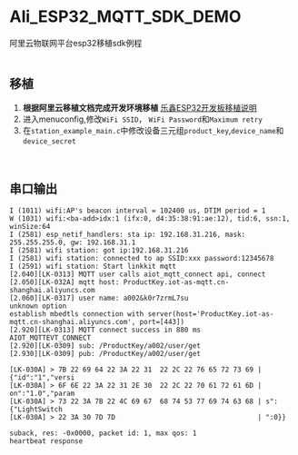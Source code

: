 # Ali_ESP32_MQTT_SDK_DEMO
阿里云物联网平台esp32移植sdk例程
<br><br>
## 移植

1. **根据阿里云移植文档完成开发环境移植**
  [乐鑫ESP32开发板移植说明](https://help.aliyun.com/zh/iot/developer-reference/port-the-sdk-to-an-esp32-development-board?spm=a2c4g.11174283.0.i2)<br>
2. 进入menuconfig,修改`WiFi SSID`， `WiFi Password`和`Maximum retry`<br>
3. 在`station_example_main.c`中修改设备三元组`product_key`,`device_name`和`device_secret`<br>
<br>

## 串口输出
```
I (1011) wifi:AP's beacon interval = 102400 us, DTIM period = 1
W (1031) wifi:<ba-add>idx:1 (ifx:0, d4:35:38:91:ae:12), tid:6, ssn:1, winSize:64
I (2581) esp_netif_handlers: sta ip: 192.168.31.216, mask: 255.255.255.0, gw: 192.168.31.1
I (2581) wifi station: got ip:192.168.31.216
I (2581) wifi station: connected to ap SSID:xxx password:12345678
I (2591) wifi station: Start linkkit mqtt
[2.040][LK-0313] MQTT user calls aiot_mqtt_connect api, connect
[2.050][LK-032A] mqtt host: ProductKey.iot-as-mqtt.cn-shanghai.aliyuncs.com
[2.060][LK-0317] user name: a002&k0r7zrmL7su
unknown option
establish mbedtls connection with server(host='ProductKey.iot-as-mqtt.cn-shanghai.aliyuncs.com', port=[443])
[2.920][LK-0313] MQTT connect success in 880 ms
AIOT_MQTTEVT_CONNECT
[2.920][LK-0309] sub: /ProductKey/a002/user/get
[2.930][LK-0309] pub: /ProductKey/a002/user/get

[LK-030A] > 7B 22 69 64 22 3A 22 31  22 2C 22 76 65 72 73 69 | {"id":"1","versi
[LK-030A] > 6F 6E 22 3A 22 31 2E 30  22 2C 22 70 61 72 61 6D | on":"1.0","param
[LK-030A] > 73 22 3A 7B 22 4C 69 67  68 74 53 77 69 74 63 68 | s":{"LightSwitch
[LK-030A] > 22 3A 30 7D 7D                                   | ":0}}

suback, res: -0x0000, packet id: 1, max qos: 1
heartbeat response
```
